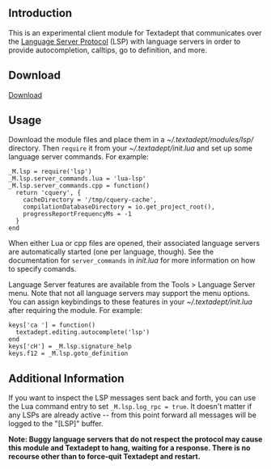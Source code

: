## Introduction

This is an experimental client module for Textadept that communicates over the
[Language Server Protocol](https://microsoft.github.io/language-server-protocol/)
(LSP) with language servers in order to provide autocompletion, calltips, go to
definition, and more.

## Download

[Download](https://github.com/orbitalquark/textadept-modules/tree/default/lsp)

## Usage

Download the module files and place them in a *~/.textadept/modules/lsp/*
directory. Then `require` it from your *~/.textadept/init.lua* and set up some
language server commands. For example:

    _M.lsp = require('lsp')
    _M.lsp.server_commands.lua = 'lua-lsp'
    _M.lsp.server_commands.cpp = function()
      return 'cquery', {
        cacheDirectory = '/tmp/cquery-cache',
        compilationDatabaseDirectory = io.get_project_root(),
        progressReportFrequencyMs = -1
      }
    end

When either Lua or cpp files are opened, their associated language servers are
automatically started (one per language, though). See the documentation for
`server_commands` in *init.lua* for more information on how to specify comands.

Language Server features are available from the Tools > Language Server menu.
Note that not all language servers may support the menu options. You can assign
keybindings to these features in your *~/.textadept/init.lua* after requiring
the module. For example:

    keys['ca '] = function()
      textadept.editing.autocomplete('lsp')
    end
    keys['cH'] = _M.lsp.signature_help
    keys.f12 = _M.lsp.goto_definition

## Additional Information

If you want to inspect the LSP messages sent back and forth, you can use the Lua
command entry to set `_M.lsp.log_rpc = true`. It doesn't matter if any LSPs are
already active -- from this point forward all messages will be logged to the
"[LSP]" buffer.

**Note: Buggy language servers that do not respect the protocol may cause this
module and Textadept to hang, waiting for a response. There is no recourse other
than to force-quit Textadept and restart.**
